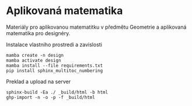# Aplikovaná matematika

Materiály pro aplikovanou matematitku v předmětu Geometrie a aplikovaná matematika pro designéry.

Instalace vlastniho prostredi a zavislosti
```
mamba create -n design
mamba activate design
mamba install --file requirements.txt
pip install sphinx_multitoc_numbering
```

Preklad a upload na server
```
sphinx-build -Ea ./ _build/html -b html
ghp-import -n -o -p -f _build/html
```
